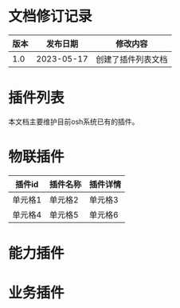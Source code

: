 # 文档修订记录
| 版本   | 发布日期    | 修改内容                            |
| ------ | ----------- | ----------------------------------- |
| 1.0    | 2023-05-17  | 创建了插件列表文档   |

# 插件列表
本文档主要维护目前osh系统已有的插件。

# 物联插件

| 插件id | 插件名称 | 插件详情| 
| ------- | ------- | ------- |
| 单元格1 | 单元格2 | 单元格3 |
| 单元格4 | 单元格5 | 单元格6 |


# 能力插件





# 业务插件

